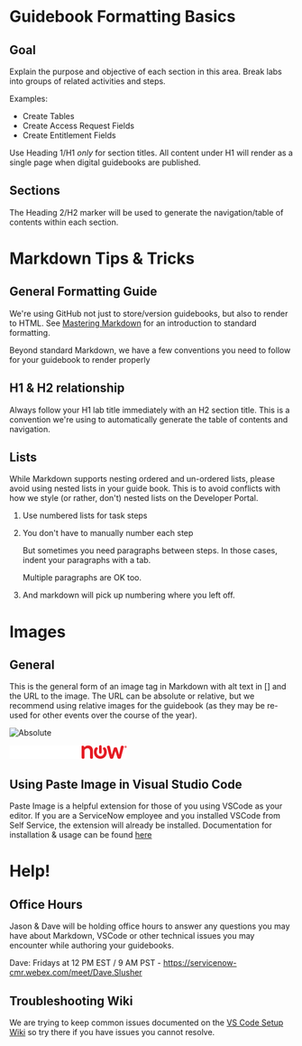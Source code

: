 # Guidebook Formatting Basics
## Goal
Explain the purpose and objective of each section in this area.
Break labs into groups of related activities and steps.

Examples: 
* Create Tables
* Create Access Request Fields
* Create Entitlement Fields

Use Heading 1/H1 _only_ for section titles.  All content under H1 will render as a single page when digital guidebooks are published.

## Sections
The Heading 2/H2 marker will be used to generate the navigation/table of contents within each section.

# Markdown Tips & Tricks
## General Formatting Guide
We're using GitHub not just to store/version guidebooks, but also to render to HTML.  See [Mastering Markdown](https://guides.github.com/features/mastering-markdown/) for an introduction to standard formatting.

Beyond standard Markdown, we have a few conventions you need to follow for your guidebook to render properly

## H1 & H2 relationship
Always follow your H1 lab title immediately with an H2 section title.  This is a convention we're using to automatically generate the table of contents and navigation.

## Lists
While Markdown supports nesting ordered and un-ordered lists, please avoid using nested lists in your guide book.  This is to avoid conflicts with how we style (or rather, don't) nested lists on the Developer Portal.

1. Use numbered lists for task steps
1. You don't have to manually number each step

    But sometimes you need paragraphs between steps.  In those cases, indent your paragraphs with a tab.

    Multiple paragraphs are OK too.

1. And markdown will pick up numbering where you left off.

# Images
## General

This is the general form of an image tag in Markdown with alt text in [] and the URL to the image.  The URL can be absolute or relative, but we recommend using relative images for the guidebook (as they may be re-used for other events over the course of the year).

![Absolute](https://www.servicenow.com/etc/designs/servicenow/static/img/anml/logo-rev.png)

![Relative](logo-rev.png)

## Using Paste Image in Visual Studio Code

Paste Image is a helpful extension for those of you using VSCode as your editor.  If you are a ServiceNow employee and you installed VSCode from Self Service, the extension will already be installed.  Documentation for installation & usage can be found [here](https://marketplace.visualstudio.com/items?itemName=mushan.vscode-paste-image)

# Help!

## Office Hours
Jason & Dave will be holding office hours to answer any questions you may have about Markdown, VSCode or other technical issues you may encounter while authoring your guidebooks.

Dave: Fridays at 12 PM EST / 9 AM PST - https://servicenow-cmr.webex.com/meet/Dave.Slusher

## Troubleshooting Wiki

We are trying to keep common issues documented on the [VS Code Setup Wiki](https://github.com/ServiceNowEvents/VSCode-Setup-Guide/wiki) so try there if you have issues you cannot resolve.
